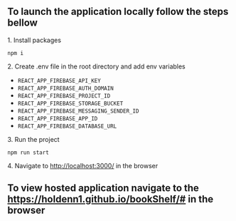 <h2>To launch the application locally follow the steps bellow
</h2>

<p>1. Install packages</p>
<code>npm i</code>
<p>2. Create .env file in the root directory and add env variables</p>
<ul>
<li><code>REACT_APP_FIREBASE_API_KEY</code></li>
<li><code>REACT_APP_FIREBASE_AUTH_DOMAIN</code></li>
<li><code>REACT_APP_FIREBASE_PROJECT_ID</code></li>
<li><code>REACT_APP_FIREBASE_STORAGE_BUCKET</code></li>
<li><code>REACT_APP_FIREBASE_MESSAGING_SENDER_ID</code></li>
<li><code>REACT_APP_FIREBASE_APP_ID</code></li>
<li><code>REACT_APP_FIREBASE_DATABASE_URL</code></li>
</ul>
<p>3. Run the project</p>
<code>npm run start</code>
<p>4. Navigate to <a href="http://localhost:3000/">http://localhost:3000/</a> in the browser</p>
<h2>To view hosted application navigate to the <a href="https://holdenn1.github.io/bookShelf/#">https://holdenn1.github.io/bookShelf/#</a> in the browser</h2>
